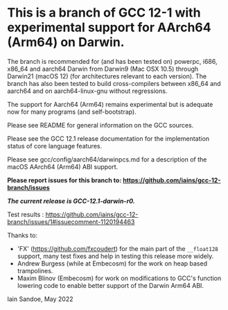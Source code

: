 # This is a branch of GCC 12-1 with experimental support for AArch64 (Arm64) on Darwin.

The branch is recommended for (and has been tested on) powerpc, i686, x86_64 and aarch64 Darwin from Darwin9 (Mac OSX 10.5) through Darwin21 (macOS 12) (for architectures relevant to each version).  The branch has also been tested to build cross-compilers between x86_64 and aarch64 and on aarch64-linux-gnu without regressions.

The support for Aarch64 (Arm64) remains experimental but is adequate now for many programs (and self-bootstrap).

Please see README for general information on the GCC sources.

Please see the GCC 12.1 release documentation for the implementation status of core language features.

Please see gcc/config/aarch64/darwinpcs.md for a description of the macOS AArch64 (Arm64) ABI support.

**Please report issues for this branch to:
https://github.com/iains/gcc-12-branch/issues**

**_The current release is GCC-12.1-darwin-r0._**

Test results : https://github.com/iains/gcc-12-branch/issues/1#issuecomment-1120194463

Thanks to:
 * 'FX' (https://github.com/fxcoudert) for the main part of the ```__float128``` support, many test fixes and help in testing this release more widely.
 * Andrew Burgess (while at Embecosm) for the work on heap based trampolines.
 * Maxim Blinov  (Embecosm) for work on modifications to GCC's function lowering code to enable better support of the Darwin Arm64 ABI.

Iain Sandoe, May 2022
